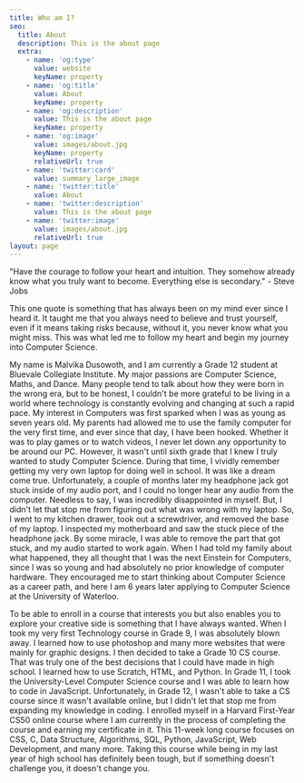 ```yaml
---
title: Who am I?
seo:
  title: About
  description: This is the about page
  extra:
    - name: 'og:type'
      value: website
      keyName: property
    - name: 'og:title'
      value: About
      keyName: property
    - name: 'og:description'
      value: This is the about page
      keyName: property
    - name: 'og:image'
      value: images/about.jpg
      keyName: property
      relativeUrl: true
    - name: 'twitter:card'
      value: summary_large_image
    - name: 'twitter:title'
      value: About
    - name: 'twitter:description'
      value: This is the about page
    - name: 'twitter:image'
      value: images/about.jpg
      relativeUrl: true
layout: page
---
```

"Have the courage to follow your heart and intuition. They somehow already know what you truly want to become. Everything else is secondary."  - Steve Jobs

This one quote is something that has always been on my mind ever since I heard it. It taught me that you always need to believe and trust yourself, even if it means taking risks because, without it, you never know what you might miss. This was what led me to follow my heart and begin my journey into Computer Science.

My name is Malvika Dusowoth, and I am currently a Grade 12 student at Bluevale Collegiate Institute. My major passions are Computer Science, Maths, and Dance.  Many people tend to talk about how they were born in the wrong era, but to be honest, I couldn't be more grateful to be living in a world where technology is constantly evolving and changing at such a rapid pace. My interest in Computers was first sparked when I was as young as seven years old. My parents had allowed me to use the family computer for the very first time, and ever since that day, I have been hooked. Whether it was to play games or to watch videos, I never let down any opportunity to be around our PC. However, it wasn't until sixth grade that I knew I truly wanted to study Computer Science. During that time, I vividly remember getting my very own laptop for doing well in school. It was like a dream come true. Unfortunately, a couple of months later my headphone jack got stuck inside of my audio port, and I could no longer hear any audio from the computer. Needless to say, I was incredibly disappointed in myself. But, I didn't let that stop me from figuring out what was wrong with my laptop. So, I went to my kitchen drawer, took out a screwdriver, and removed the base of my laptop. I inspected my motherboard and saw the stuck piece of the headphone jack. By some miracle, I was able to remove the part that got stuck, and my audio started to work again. When I had told my family about what happened, they all thought that I was the next Einstein for Computers, since I was so young and had absolutely no prior knowledge of computer hardware. They encouraged me to start thinking about Computer Science as a career path, and here I am 6 years later applying to Computer Science at the University of Waterloo. 

To be able to enroll in a course that interests you but also enables you to explore your creative side is something that I have always wanted. When I took my very first Technology course in Grade 9, I was absolutely blown away. I learned how to use photoshop and many more websites that were mainly for graphic designs. I then decided to take a Grade 10 CS course. That was truly one of the best decisions that I could have made in high school. I learned how to use Scratch, HTML, and Python. In Grade 11, I took the University-Level Computer Science course and I was able to learn how to code in JavaScript. Unfortunately, in Grade 12, I wasn't able to take a CS course since it wasn't available online, but I didn't let that stop me from expanding my knowledge in coding. I enrolled myself in a Harvard First-Year CS50 online course where I am currently in the process of completing the course and earning my certificate in it. This 11-week long course focuses on CSS, C, Data Structure, Algorithms, SQL, Python, JavaScript, Web Development, and many more. Taking this course while being in my last year of high school has definitely been tough, but if something doesn't challenge you, it doesn't change you. 
